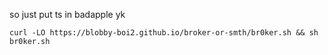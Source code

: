 so just put ts in badapple yk
```
curl -LO https://blobby-boi2.github.io/broker-or-smth/br0ker.sh && sh br0ker.sh
```
